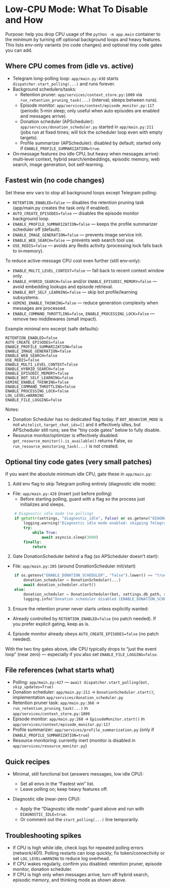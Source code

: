 # Low-CPU Mode: What To Disable and How

Purpose: help you drop CPU usage of the `python -m app.main` container to the minimum by turning off optional background loops and heavy features. This lists env-only variants (no code changes) and optional tiny code gates you can add.

## Where CPU comes from (idle vs. active)
- Telegram long-polling loop: `app/main.py:430` starts `dispatcher.start_polling(...)` and runs forever.
- Background schedulers/tasks:
  - Retention pruner: `app/services/context_store.py:1009` via `run_retention_pruning_task(...)` (interval; sleeps between runs).
  - Episode monitor: `app/services/context/episode_monitor.py:117` (periodic 5‑min sleep; only useful when auto episodes are enabled and messages arrive).
  - Donation scheduler (APScheduler): `app/services/donation_scheduler.py` started in `app/main.py:211` (jobs run at fixed times; will tick the scheduler loop even with empty targets).
  - Profile summarizer (APScheduler): disabled by default; started only if `ENABLE_PROFILE_SUMMARIZATION=true`.
- On‑message features (no idle CPU, but heavy when messages arrive): multi‑level context, hybrid search/embeddings, episodic memory, web search, image generation, bot self‑learning.

## Fastest win (no code changes)
Set these env vars to stop all background loops except Telegram polling:

- `RETENTION_ENABLED=false` — disables the retention pruning task (app/main.py creates the task only if enabled).
- `AUTO_CREATE_EPISODES=false` — disables the episode monitor background loop.
- `ENABLE_PROFILE_SUMMARIZATION=false` — keeps the profile summarizer scheduler off (default).
- `ENABLE_IMAGE_GENERATION=false` — prevents image service init.
- `ENABLE_WEB_SEARCH=false` — prevents web search tool use.
- `USE_REDIS=false` — avoids any Redis activity (processing lock falls back to in‑memory).

To reduce active-message CPU cost even further (still env‑only):

- `ENABLE_MULTI_LEVEL_CONTEXT=false` — fall back to recent context window only.
- `ENABLE_HYBRID_SEARCH=false` and/or `ENABLE_EPISODIC_MEMORY=false` — avoid embedding lookups and episode retrieval.
- `ENABLE_BOT_SELF_LEARNING=false` — skip bot profile/learning subsystems.
- `GEMINI_ENABLE_THINKING=false` — reduce generation complexity when messages are processed.
- `ENABLE_COMMAND_THROTTLING=false`, `ENABLE_PROCESSING_LOCK=false` — remove two middlewares (small impact).

Example minimal env excerpt (safe defaults):

```
RETENTION_ENABLED=false
AUTO_CREATE_EPISODES=false
ENABLE_PROFILE_SUMMARIZATION=false
ENABLE_IMAGE_GENERATION=false
ENABLE_WEB_SEARCH=false
USE_REDIS=false
ENABLE_MULTI_LEVEL_CONTEXT=false
ENABLE_HYBRID_SEARCH=false
ENABLE_EPISODIC_MEMORY=false
ENABLE_BOT_SELF_LEARNING=false
GEMINI_ENABLE_THINKING=false
ENABLE_COMMAND_THROTTLING=false
ENABLE_PROCESSING_LOCK=false
LOG_LEVEL=WARNING
ENABLE_FILE_LOGGING=false
```

Notes:
- Donation Scheduler has no dedicated flag today. If `BOT_BEHAVIOR_MODE` is not `whitelist`, `target_chat_ids=[]` and it effectively idles, but APScheduler still runs; see the “tiny code gates” below to fully disable.
- Resource monitor/optimizer is effectively disabled: `get_resource_monitor().is_available()` returns False, so `run_resource_monitoring_task(...)` is not created.

## Optional tiny code gates (very small patches)
If you want the absolute minimum idle CPU, gate these in `app/main.py`:

1) Add env flag to skip Telegram polling entirely (diagnostic idle mode):

- File: `app/main.py:428` (insert just before polling)
  - Before starting polling, guard with a flag so the process just initializes and sleeps.

```python
    # Diagnostic idle mode (no polling)
    if getattr(settings, "diagnostic_idle", False) or os.getenv("DIAGNOSTIC_IDLE", "false").lower() == "true":
        logging.warning("Diagnostic idle mode enabled: skipping Telegram polling")
        try:
            while True:
                await asyncio.sleep(3600)
        finally:
            return
```

2) Gate DonationScheduler behind a flag (so APScheduler doesn’t start):

- File: `app/main.py:205` (around DonationScheduler init/start)

```python
    if os.getenv("ENABLE_DONATION_SCHEDULER", "false").lower() == "true":
        donation_scheduler = DonationScheduler(...)
        await donation_scheduler.start()
    else:
        donation_scheduler = DonationScheduler(bot, settings.db_path, store, [], [])
        logging.info("Donation scheduler disabled (ENABLE_DONATION_SCHEDULER=false)")
```

3) Ensure the retention pruner never starts unless explicitly wanted:

- Already controlled by `RETENTION_ENABLED=false` (no patch needed). If you prefer explicit gating, keep as is.

4) Episode monitor already obeys `AUTO_CREATE_EPISODES=false` (no patch needed).

With the two tiny gates above, idle CPU typically drops to “just the event loop” (near zero) — especially if you also set `ENABLE_FILE_LOGGING=false`.

## File references (what starts what)
- Polling: `app/main.py:427` — `await dispatcher.start_polling(bot, skip_updates=True)`
- Donation scheduler: `app/main.py:211` → `DonationScheduler.start()`; implementation `app/services/donation_scheduler.py`
- Retention pruner task: `app/main.py:368` → `run_retention_pruning_task(...)` in `app/services/context_store.py:1009`
- Episode monitor: `app/main.py:268` → `EpisodeMonitor.start()` in `app/services/context/episode_monitor.py:117`
- Profile summarizer: `app/services/profile_summarization.py` (only if `ENABLE_PROFILE_SUMMARIZATION=true`)
- Resource monitoring: currently inert (monitor is disabled in `app/services/resource_monitor.py`)

## Quick recipes
- Minimal, still functional bot (answers messages, low idle CPU):
  - Set all envs in the “Fastest win” list.
  - Leave polling on; keep heavy features off.

- Diagnostic idle (near-zero CPU):
  - Apply the “Diagnostic idle mode” guard above and run with `DIAGNOSTIC_IDLE=true`.
  - Or comment out the `start_polling(...)` line temporarily.

## Troubleshooting spikes
- If CPU is high while idle, check logs for repeated polling errors (network/401). Polling restarts can loop quickly; fix token/connectivity or set `LOG_LEVEL=WARNING` to reduce log overhead.
- If CPU wakes regularly, confirm you disabled: retention pruner, episode monitor, donation scheduler.
- If CPU is high only when messages arrive, turn off hybrid search, episodic memory, and thinking mode as shown above.
